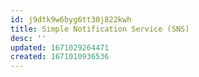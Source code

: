 ```yaml
---
id: j9dtk9w6byg6tt30j822kwh
title: Simple Notification Service (SNS)
desc: ''
updated: 1671029264471
created: 1671010936536
---
```

